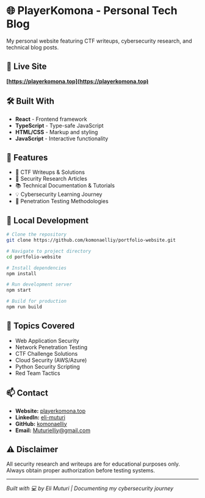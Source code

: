 
# 🌐 PlayerKomona - Personal Tech Blog

My personal website featuring CTF writeups, cybersecurity research, and technical blog posts.

## 🔗 Live Site
**[https://playerkomona.top](https://playerkomona.top)**

## 🛠️ Built With
- **React** - Frontend framework
- **TypeScript** - Type-safe JavaScript
- **HTML/CSS** - Markup and styling
- **JavaScript** - Interactive functionality

## 📝 Features
- 🏴 CTF Writeups & Solutions
- 🔐 Security Research Articles
- 📚 Technical Documentation & Tutorials
- 💡 Cybersecurity Learning Journey
- 🎯 Penetration Testing Methodologies

## 🚀 Local Development

```bash
# Clone the repository
git clone https://github.com/komonaelliy/portfolio-website.git

# Navigate to project directory
cd portfolio-website

# Install dependencies
npm install

# Run development server
npm start

# Build for production
npm run build
```

## 🎯 Topics Covered
- Web Application Security
- Network Penetration Testing
- CTF Challenge Solutions
- Cloud Security (AWS/Azure)
- Python Security Scripting
- Red Team Tactics

## 📫 Contact
- **Website:** [playerkomona.top](https://playerkomona.top)
- **LinkedIn:** [eli-muturi](https://linkedin.com/in/eli-muturi)
- **GitHub:** [komonaelliy](https://github.com/komonaelliy)
- **Email:** Muturielliy@gmail.com

## ⚠️ Disclaimer
All security research and writeups are for educational purposes only. Always obtain proper authorization before testing systems.

---

*Built with 💻 by Eli Muturi | Documenting my cybersecurity journey*
